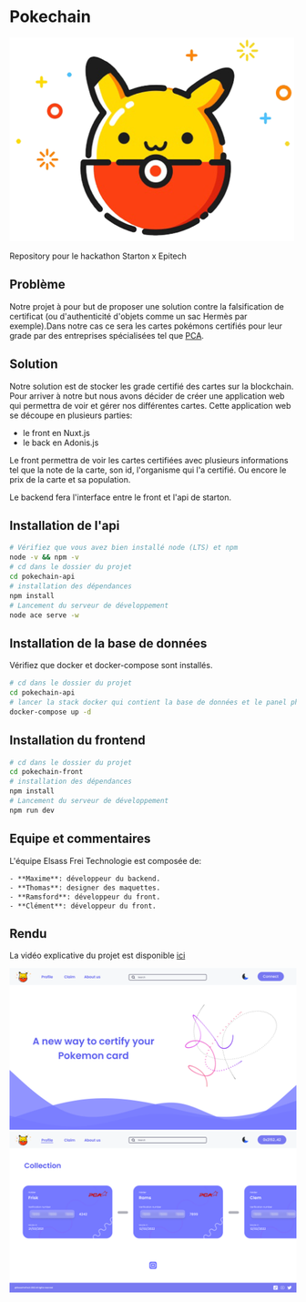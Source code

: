 # Pokechain

![](./assets/logo.png)

Repository pour le hackathon Starton x Epitech

## Problème
Notre projet à pour but de proposer une solution contre la falsification de certificat (ou d'authenticité d'objets comme un sac Hermès par exemple).Dans notre cas ce sera les cartes pokémons certifiés pour leur grade par des entreprises spécialisées tel que [PCA](https://pcagrade.com).

## Solution
Notre solution est de stocker les grade certifié des cartes sur la blockchain. Pour arriver à notre but nous avons décider de créer une application web qui permettra de voir et gérer nos différentes cartes. Cette application web se découpe en plusieurs parties:

- le front en Nuxt.js
- le back en Adonis.js

Le front permettra de voir les cartes certifiées avec plusieurs informations tel que la note de la carte, son id, l'organisme qui l'a certifié.
Ou encore le prix de la carte et sa population.

Le backend fera l'interface entre le front et l'api de starton.

## Installation de l'api

 ```bash
 # Vérifiez que vous avez bien installé node (LTS) et npm
 node -v && npm -v
 # cd dans le dossier du projet
 cd pokechain-api
 # installation des dépendances
 npm install
 # Lancement du serveur de développement
 node ace serve -w
 ```

 ## Installation de la base de données

 Vérifiez que docker et docker-compose sont installés.

 ```bash
 # cd dans le dossier du projet
 cd pokechain-api
 # lancer la stack docker qui contient la base de données et le panel phpmyadmin
 docker-compose up -d
 ```

 ## Installation du frontend

 ```bash
 # cd dans le dossier du projet
 cd pokechain-front
 # installation des dépendances
 npm install
 # Lancement du serveur de développement
 npm run dev
 ```

## Equipe et commentaires

L'équipe Elsass Frei Technologie est composée de:

    - **Maxime**: développeur du backend.
    - **Thomas**: designer des maquettes.
    - **Ramsford**: développeur du front.
    - **Clément**: développeur du front.

## Rendu

La vidéo explicative du projet est disponible [ici](https://www.youtube.com/watch?v=npm5dI6sakY)

![](./assets/home.png)
![](./assets/collection.png)